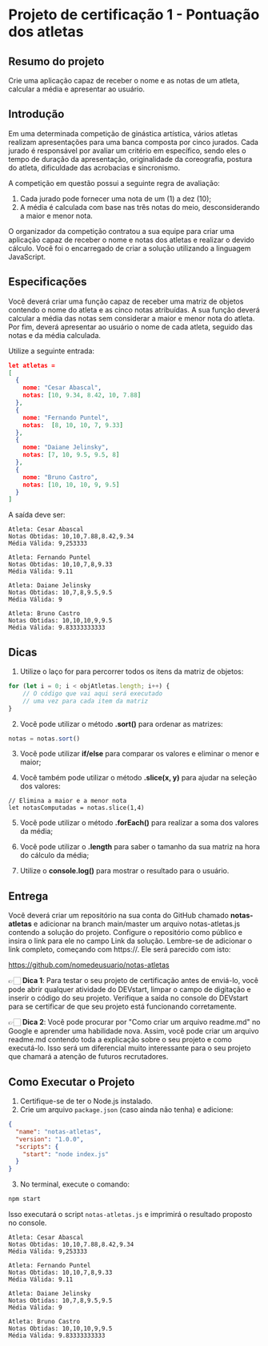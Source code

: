# Projeto de certificação 1 - Pontuação dos atletas

## Resumo do projeto

Crie uma aplicação capaz de receber o nome e as notas de um atleta, calcular a média e apresentar ao usuário.

## Introdução

Em uma determinada competição de ginástica artística, vários atletas realizam apresentações para uma banca composta por cinco jurados. Cada jurado é responsável por avaliar um critério em específico, sendo eles o tempo de duração da apresentação, originalidade da coreografia, postura do atleta, dificuldade das acrobacias e sincronismo.

A competição em questão possui a seguinte regra de avaliação:

1. Cada jurado pode fornecer uma nota de um (1) a dez (10);
2. A média é calculada com base nas três notas do meio, desconsiderando a maior e menor nota.

O organizador da competição contratou a sua equipe para criar uma aplicação capaz de receber o nome e notas dos atletas e realizar o devido cálculo. Você foi o encarregado de criar a solução utilizando a linguagem JavaScript.

## Especificações

Você deverá criar uma função capaz de receber uma matriz de objetos contendo o nome do atleta e as cinco notas atribuídas. A sua função deverá calcular a média das notas sem considerar a maior e menor nota do atleta. Por fim, deverá apresentar ao usuário o nome de cada atleta, seguido das notas e da média calculada.

Utilize a seguinte entrada:

``` json
let atletas = 
[
  {
    nome: "Cesar Abascal",
    notas: [10, 9.34, 8.42, 10, 7.88]
  },
  {
    nome: "Fernando Puntel",
    notas:  [8, 10, 10, 7, 9.33]
  },
  {
    nome: "Daiane Jelinsky",
    notas: [7, 10, 9.5, 9.5, 8]
  },
  {
    nome: "Bruno Castro",
    notas: [10, 10, 10, 9, 9.5]
  }
]
```

A saída deve ser:

```
Atleta: Cesar Abascal
Notas Obtidas: 10,10,7.88,8.42,9.34
Média Válida: 9,253333

Atleta: Fernando Puntel
Notas Obtidas: 10,10,7,8,9.33
Média Válida: 9.11

Atleta: Daiane Jelinsky
Notas Obtidas: 10,7,8,9.5,9.5
Média Válida: 9

Atleta: Bruno Castro
Notas Obtidas: 10,10,10,9,9.5
Média Válida: 9.83333333333
```

## Dicas

1. Utilize o laço for para percorrer todos os itens da matriz de objetos:

``` js
for (let i = 0; i < objAtletas.length; i++) {
    // O código que vai aqui será executado
    // uma vez para cada item da matriz
}
```
2. Você pode utilizar o método **.sort()** para ordenar as matrizes:

``` js
notas = notas.sort()
```

3. Você pode utilizar **if/else** para comparar os valores e eliminar o menor e maior;

4. Você também pode utilizar o método **.slice(x, y)** para ajudar na seleção dos valores:

```
// Elimina a maior e a menor nota
let notasComputadas = notas.slice(1,4)
```

5. Você pode utilizar o método **.forEach()** para realizar a soma dos valores da média;

6. Você pode utilizar o **.length** para saber o tamanho da sua matriz na hora do cálculo da média;

7. Utilize o **console.log()** para mostrar o resultado para o usuário.

## Entrega

Você deverá criar um repositório na sua conta do GitHub chamado **notas-atletas** e adicionar na branch main/master um arquivo notas-atletas.js contendo a solução do projeto. Configure o repositório como público e insira o link para ele no campo Link da solução. Lembre-se de adicionar o link completo, começando com https://. Ele será parecido com isto:

https://github.com/nomedeusuario/notas-atletas

👉🏻 **Dica 1**: Para testar o seu projeto de certificação antes de enviá-lo, você pode abrir qualquer atividade do DEVstart, limpar o campo de digitação e inserir o código do seu projeto. Verifique a saída no console do DEVstart para se certificar de que seu projeto está funcionando corretamente.

👉🏻 **Dica 2**: Você pode procurar por "Como criar um arquivo readme.md" no Google e aprender uma habilidade nova. Assim, você pode criar um arquivo readme.md contendo toda a explicação sobre o seu projeto e como executá-lo. Isso será um diferencial muito interessante para o seu projeto que chamará a atenção de futuros recrutadores.

## Como Executar o Projeto

1. Certifique-se de ter o Node.js instalado.
2. Crie um arquivo `package.json` (caso ainda não tenha) e adicione:

```json
{
  "name": "notas-atletas",
  "version": "1.0.0",
  "scripts": {
    "start": "node index.js"
  }
}
```

3. No terminal, execute o comando:

```sh
npm start
```

Isso executará o script `notas-atletas.js` e imprimirá o resultado proposto no console.

```
Atleta: Cesar Abascal
Notas Obtidas: 10,10,7.88,8.42,9.34
Média Válida: 9,253333

Atleta: Fernando Puntel
Notas Obtidas: 10,10,7,8,9.33
Média Válida: 9.11

Atleta: Daiane Jelinsky
Notas Obtidas: 10,7,8,9.5,9.5
Média Válida: 9

Atleta: Bruno Castro
Notas Obtidas: 10,10,10,9,9.5
Média Válida: 9.83333333333
```
